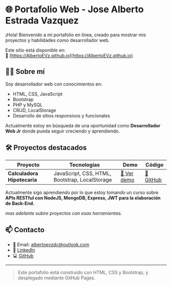 # 🌐 Portafolio Web - Jose Alberto Estrada Vazquez

¡Hola! Bienvenido a mi portafolio en línea, creado para mostrar mis proyectos y habilidades como desarrollador web.

Este sitio está disponible en:  
🔗 [https://AlbertoEVz.github.io](https://AlbertoEVz.github.io)

## 👨‍💻 Sobre mí

Soy desarrollador web con conocimientos en:

- HTML, CSS, JavaScript
- Bootstrap
- PHP y MySQL
- CRUD, LocalStorage
- Desarrollo de sitios responsivos y funcionales

Actualmente estoy en búsqueda de una oportunidad como **Desarrollador Web Jr** donde pueda seguir creciendo y aprendiendo.

## 🛠 Proyectos destacados

| Proyecto | Tecnologías | Demo | Código |
|---------|-------------|------|--------|
| **Calculadora Hipotecaria** | JavaScript, CSS, HTML, Bootstrap, LocalStorage | [🔗 Ver demo](https://albertoevz.github.io/calculadora-Hipotecaria) | [📂 GitHub](https://github.com/AlbertoEVz/calculadora-Hipotecaria) |

Actualmente sigo aprendiendo por lo que estoy tomando un curso sobre **APIs RESTful con NodeJS, MongoDB, Express, JWT para la elaboración de Back-End.**

*mas adelante subire proyectos con esas herramientas.*

<!-- Aqui puedo agregar mas proyectos -->

## 📫 Contacto

- 📧 Email: albertoevzdc@outlook.com
- 💼 [LinkedIn](https://www.linkedin.com/in/jose-alberto-estrada-vazquez)
- 💻 [GitHub](https://github.com/AlbertoEVz)

---

> Este portafolio está construido con HTML, CSS y Bootstrap, y desplegado mediante GitHub Pages.
